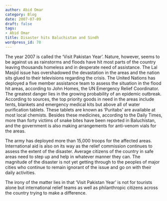 ```yaml
---
author: Abid Omar
category: Blog
date: 2007-07-09
draft: false
tags:
- Abid Omar
title: Disaster hits Baluchistan and Sindh
wordpress_id: 78
---
```


The year 2007 is called the ‘Visit Pakistan Year’. Nature, however, seems to be against us as rainstorms and floods have hit most parts of the country leaving thousands homeless and in desperate need of assistance. The Lal Masjid issue has overshadowed the devastation in the areas and the nation sits glued to their televisions regarding the crisis. The United Nations has deployed a five member assistance team to assess the situation in the flood hit areas, according to John Homes, the UN Emergency Relief Coordinator. The greatest danger lies in the growing probability of an epidemic outbreak. According to sources, the top priority goods in need in the areas include tents, blankets and emergency medical kits but above all of water purification tablets. These tablets are known as ‘Puritabs’ are available at most local chemists. Besides these medicines, according to the Daily Times, more than forty victims of snake bites have been reported in Baluchistan, and the government is also making arrangements for anti-venom vials for the areas.

The army has deployed more than 15,000 troops for the affected areas. International aid is also on its way as the relief commission continues to assess the extent of the disaster. Average citizens of the country in safe areas need to step up and help in whatever manner they can. The magnitude of the disaster is not yet getting through to the peoples of major cities who continue to remain ignorant of the issue and go on with their daily activities.

The irony of the matter lies in that ‘Visit Pakistan Year’ is not for tourists alone but international relief teams as well as philanthropic citizens across the country trying to make a difference.